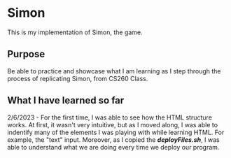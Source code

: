 # Simon
This is my implementation of Simon, the game.<br>

## Purpose
Be able to practice and showcase what I am learning as I step through the process of replicating Simon, from CS260 Class.

## What I have learned so far

2/6/2023 - For the first time, I was able to see how the HTML structure works. At first, it wasn't very intuitive, but as I moved along, I was able to indentify many of the elements I was playing with while learning HTML. For example, the "text" input. Moreover, as I copied the ***deployFiles.sh***, I was able to understand what we are doing every time we deploy our program.
